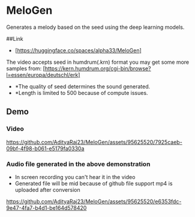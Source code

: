 # MeloGen
Generates a melody based on the seed using the deep learning models.

##Link
- [https://huggingface.co/spaces/alpha33/MeloGen]

The video accepts seed in humdrum(.krn) format you may get some more samples from:
[https://kern.humdrum.org/cgi-bin/browse?l=essen/europa/deutschl/erk]

- *The quality of seed determines the sound generated.
- *Length is limited to 500 because of compute issues.
## Demo

### Video

https://github.com/AdityaRaj23/MeloGen/assets/95625520/7925caeb-09bf-4f98-b061-e5179fa0330a

### Audio file generated in the above demonstration 
- In screen recording you can't hear it in the video
- Generated file will be mid because of github file support mp4 is uploaded after conversion

https://github.com/AdityaRaj23/MeloGen/assets/95625520/e6353fdc-9e47-4fa7-b4d1-be164d578420

